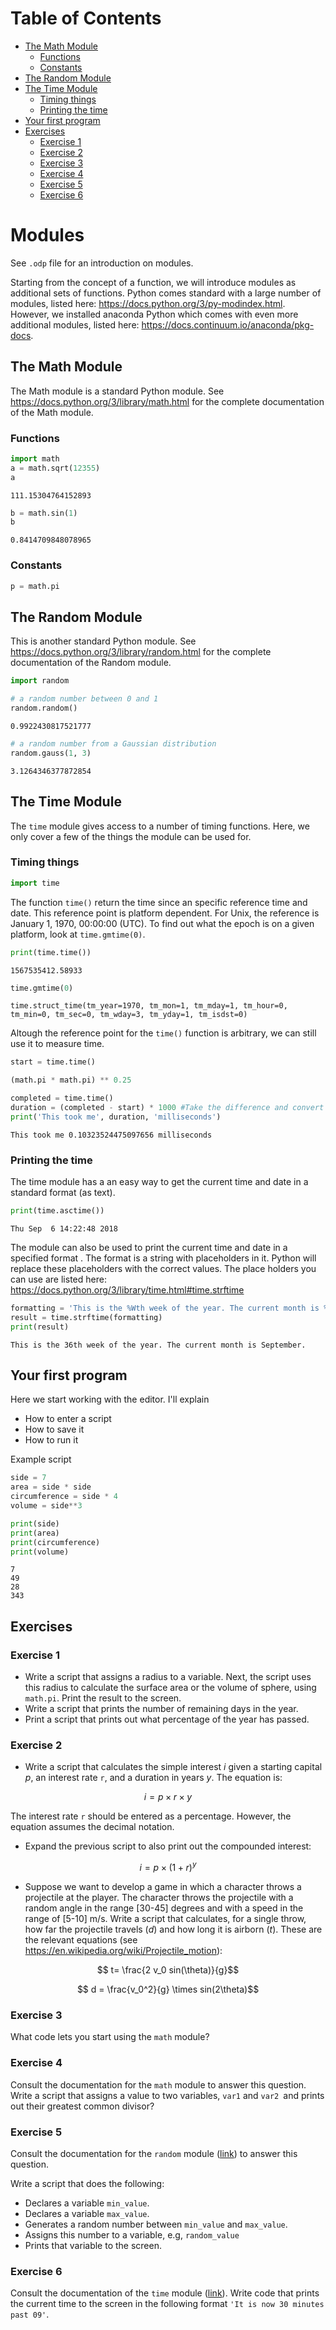 
<h1>Table of Contents<span class="tocSkip"></span></h1>
<div class="toc"><ul class="toc-item"><li><span><a href="#The-Math-Module" data-toc-modified-id="The-Math-Module-1">The Math Module</a></span><ul class="toc-item"><li><span><a href="#Functions" data-toc-modified-id="Functions-1.1">Functions</a></span></li><li><span><a href="#Constants" data-toc-modified-id="Constants-1.2">Constants</a></span></li></ul></li><li><span><a href="#The-Random-Module" data-toc-modified-id="The-Random-Module-2">The Random Module</a></span></li><li><span><a href="#The-Time-Module" data-toc-modified-id="The-Time-Module-3">The Time Module</a></span><ul class="toc-item"><li><span><a href="#Timing-things" data-toc-modified-id="Timing-things-3.1">Timing things</a></span></li><li><span><a href="#Printing-the-time" data-toc-modified-id="Printing-the-time-3.2">Printing the time</a></span></li></ul></li><li><span><a href="#Your-first-program" data-toc-modified-id="Your-first-program-4">Your first program</a></span></li><li><span><a href="#Exercises" data-toc-modified-id="Exercises-5">Exercises</a></span><ul class="toc-item"><li><span><a href="#Exercise-1" data-toc-modified-id="Exercise-1-5.1">Exercise 1</a></span></li><li><span><a href="#Exercise-2" data-toc-modified-id="Exercise-2-5.2">Exercise 2</a></span></li><li><span><a href="#Exercise-3" data-toc-modified-id="Exercise-3-5.3">Exercise 3</a></span></li><li><span><a href="#Exercise-4" data-toc-modified-id="Exercise-4-5.4">Exercise 4</a></span></li><li><span><a href="#Exercise-5" data-toc-modified-id="Exercise-5-5.5">Exercise 5</a></span></li><li><span><a href="#Exercise-6" data-toc-modified-id="Exercise-6-5.6">Exercise 6</a></span></li></ul></li></ul></div>

# Modules
See `.odp` file for an introduction on modules.


Starting from the concept of a function, we will introduce modules as additional sets of functions. Python comes standard with a large number of modules, listed here: https://docs.python.org/3/py-modindex.html. However, we installed anaconda Python which comes with even more additional modules, listed here: https://docs.continuum.io/anaconda/pkg-docs.

## The Math Module

The Math module is a standard Python module. See https://docs.python.org/3/library/math.html for the complete documentation of the Math module.

### Functions


```python
import math
a = math.sqrt(12355)
a
```




    111.15304764152893




```python
b = math.sin(1)
b
```




    0.8414709848078965



### Constants


```python
p = math.pi
```

## The Random Module

This is another standard Python module. See https://docs.python.org/3/library/random.html for the complete documentation of the Random module.


```python
import random

# a random number between 0 and 1
random.random()
```




    0.9922430817521777




```python
# a random number from a Gaussian distribution
random.gauss(1, 3)
```




    3.1264346377872854



## The Time Module
The `time` module gives access to a number of timing functions. Here, we only cover a few of the things the module can be used for.

### Timing things


```python
import time
```

The function `time()` return the time since an specific reference time and date. This reference point is platform dependent. For Unix, the reference is January 1, 1970, 00:00:00 (UTC). To find out what the epoch is on a given platform, look at `time.gmtime(0)`.


```python
print(time.time())
```

    1567535412.58933



```python
time.gmtime(0)
```




    time.struct_time(tm_year=1970, tm_mon=1, tm_mday=1, tm_hour=0, tm_min=0, tm_sec=0, tm_wday=3, tm_yday=1, tm_isdst=0)



Altough the reference point for the `time()` function is arbitrary, we can still use it to measure time.


```python
start = time.time()

(math.pi * math.pi) ** 0.25

completed = time.time()
duration = (completed - start) * 1000 #Take the difference and convert to milliseconds (1/1000th of a second)
print('This took me', duration, 'milliseconds') 
```

    This took me 0.10323524475097656 milliseconds


### Printing the time

The time module has a an easy way to get the current time and date in a standard format (as text).


```python
print(time.asctime())
```

    Thu Sep  6 14:22:48 2018


The module can also be used to print the current time and date in a specified format . The format is a string with placeholders in it. Python will replace these placeholders with the correct values. The place holders you can use are listed here: https://docs.python.org/3/library/time.html#time.strftime


```python
formatting = 'This is the %Wth week of the year. The current month is %B.'
result = time.strftime(formatting)
print(result)
```

    This is the 36th week of the year. The current month is September.


## Your first program

Here we start working with the editor. I'll explain
+ How to enter a script
+ How to save it
+ How to run it

Example script


```python
side = 7
area = side * side
circumference = side * 4
volume = side**3

print(side)
print(area)
print(circumference)
print(volume)
```

    7
    49
    28
    343


## Exercises

### Exercise 1

+ Write a script that assigns a radius to a variable. Next, the script uses this radius to calculate the surface area  or the volume of sphere, using `math.pi`. Print the result to the screen.
+ Write a script that prints the number of remaining days in the year.
+ Print a script that prints out what percentage of the year has passed.

### Exercise 2

+ Write a script that calculates the simple interest $i$ given a starting capital $p$, an interest rate `r`, and a duration in years $y$. The equation is:

$$i = p \times r \times y$$

The interest rate `r` should be entered as a percentage. However, the equation assumes the decimal notation.

+ Expand the previous script to also print out the compounded interest:

$$i = p \times (1 + r)^y$$


+ Suppose we want to develop a game in which a character throws a projectile at the player. The character throws the projectile with a random angle in the range [30-45] degrees and with a speed in the range of [5-10] m/s. Write a script that calculates, for a single throw, how far the projectile travels ($d$) and how long it is airborn ($t$). These are the relevant equations (see https://en.wikipedia.org/wiki/Projectile_motion):

$$ t= \frac{2 v_0 sin(\theta)}{g}$$

$$ d = \frac{v_0^2}{g} \times sin(2\theta)$$



### Exercise 3

What code lets you start using the `math` module?

### Exercise 4

Consult the documentation for the `math` module to answer this question. Write a script that assigns a value to two variables, `var1` and `var2 `and prints out their greatest common divisor?

### Exercise 5

Consult the documentation for the `random` module ([link](https://docs.python.org/3/library/random.html))  to answer this question.

Write a script that does the following:

 * Declares a variable `min_value`.
 * Declares a variable `max_value`.
 * Generates a random number between `min_value` and `max_value`.
 * Assigns this number to a variable, e.g, `random_value`
 * Prints that variable to the screen.

### Exercise 6

Consult the documentation of the `time` module ([link](https://docs.python.org/3/library/time.html)). Write code that prints the current time to the screen in the following format `'It is now 30 minutes past 09'`.

